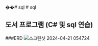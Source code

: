 ��#   s q l 
 
 # sql
## 도서 프로그램 (C# 및 sql 연습)
###ERD
![스크린샷 2024-04-21 054724](https://github.com/PJU0807/sql/assets/167528682/ce37871b-5a6b-417c-84dc-3cba15c8b2f5)
